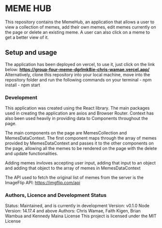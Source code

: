 
# MEME HUB
This repository contains the MemeHub, an application that allows a user to view
a collection of memes, add their own memes, edit memes currently on the page or 
delete an existing meme. A user can also click on a meme to get a better view of 
it.

## Setup and usage
The application has been deployed on vercel, to use it, just click on the link below:
 **https://group-four-meme-dgrlmk8ie-chris-wamae.vercel.app/**
Alternatively, clone this repository into your local machine, move into the repository folder and run  the following commands on your terminal
    - npm install
    - npm start

### Development
This application was created using the React library. The main packages used in creating the application are axios and  Browser Router. Context has also been used heavily in providing data to Components throughout the page.

The main components on the page are MemesCollection and MemesDataContext. The first component maps through the array of memes provided by MemesDataContext and passes it
to the other components on the page, allowing all the memes to be rendered on the page 
with the delete and update functionalities.

Adding memes invloves accepting user input, adding that input to an object and adding that object to the array of memes in MemesDataContext

The API used to fetch the original list of memes from the server is the ImageFlip API:
         https://imgflip.com/api

### Authors, Licence and Development Status
Status: Maintained, and is currently in development
Version: v0.1.0
Node Version: 14.17.4 and above
Authors:
Chris Wamae, Faith Kigen, Brian Wambua and Kennedy Maina
License
This project is licensed under the MIT License